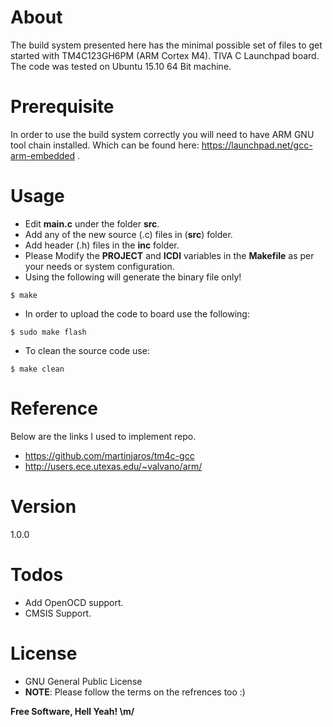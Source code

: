 # About

The build system presented here has the minimal possible set of files to get started with TM4C123GH6PM (ARM Cortex M4). TIVA C Launchpad board. The code was tested on Ubuntu 15.10 64 Bit machine.

# Prerequisite
In order to use the build system correctly you will need to have ARM GNU tool chain installed. Which can be found here: https://launchpad.net/gcc-arm-embedded .

# Usage
- Edit **main.c** under the folder **src**. 
- Add any of the new source (.c) files in (**src**) folder.
- Add header (.h) files in the **inc** folder.
- Please Modify the **PROJECT** and **ICDI** variables in the **Makefile** as per your needs or system configuration.
- Using the following will generate the binary file only!
``` 
$ make
```
- In order to upload the code to board use the following:
``` 
$ sudo make flash
```
- To clean the source code use:
``` 
$ make clean
```

# Reference
Below are the links I used to implement repo.
- https://github.com/martinjaros/tm4c-gcc
- http://users.ece.utexas.edu/~valvano/arm/

# Version
1.0.0

# Todos
 - Add OpenOCD support.
 - CMSIS Support.
 
# License
- GNU General Public License 
- **NOTE**: Please follow the terms on the refrences too :)

**Free Software, Hell Yeah! \m/**
